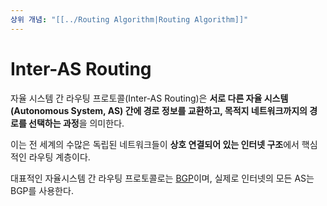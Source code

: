 ```yaml
---
상위 개념: "[[../Routing Algorithm|Routing Algorithm]]"
---
```

# Inter-AS Routing
자율 시스템 간 라우팅 프로토콜(Inter-AS Routing)은 **서로 다른 자율 시스템(Autonomous System, AS) 간에 경로 정보를 교환하고, 목적지 네트워크까지의 경로를 선택하는 과정**을 의미한다.

이는 전 세계의 수많은 독립된 네트워크들이 **상호 연결되어 있는 인터넷 구조**에서 핵심적인 라우팅 계층이다. 

대표적인 자율시스템 간 라우팅 프로토콜로는 [BGP](BGP.md)이며, 실제로 인터넷의 모든 AS는 BGP를 사용한다.